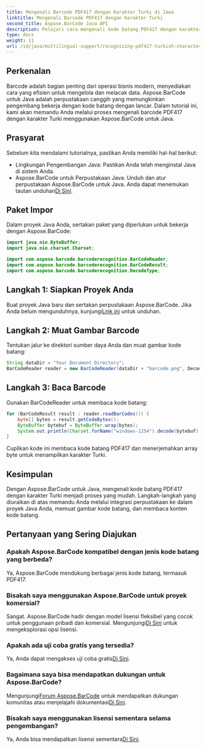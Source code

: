 ```yaml
---
title: Mengenali Barcode PDF417 dengan Karakter Turki di Jawa
linktitle: Mengenali Barcode PDF417 dengan Karakter Turki
second_title: Aspose.BarCode Java API
description: Pelajari cara mengenali kode batang PDF417 dengan karakter Turki di Java menggunakan Aspose.BarCode. Integrasi yang mudah dan kemampuan decoding yang kuat.
type: docs
weight: 11
url: /id/java/multilingual-support/recognizing-pdf417-turkish-characters/
---
```


## Perkenalan

Barcode adalah bagian penting dari operasi bisnis modern, menyediakan cara yang efisien untuk mengelola dan melacak data. Aspose.BarCode untuk Java adalah perpustakaan canggih yang memungkinkan pengembang bekerja dengan kode batang dengan lancar. Dalam tutorial ini, kami akan memandu Anda melalui proses mengenali barcode PDF417 dengan karakter Turki menggunakan Aspose.BarCode untuk Java.

## Prasyarat

Sebelum kita mendalami tutorialnya, pastikan Anda memiliki hal-hal berikut:

- Lingkungan Pengembangan Java: Pastikan Anda telah menginstal Java di sistem Anda.
-  Aspose.BarCode untuk Perpustakaan Java: Unduh dan atur perpustakaan Aspose.BarCode untuk Java. Anda dapat menemukan tautan unduhan[Di Sini](https://releases.aspose.com/barcode/java/).

## Paket Impor

Dalam proyek Java Anda, sertakan paket yang diperlukan untuk bekerja dengan Aspose.BarCode:

```java
import java.nio.ByteBuffer;
import java.nio.charset.Charset;

import com.aspose.barcode.barcoderecognition.BarCodeReader;
import com.aspose.barcode.barcoderecognition.BarCodeResult;
import com.aspose.barcode.barcoderecognition.DecodeType;
```

## Langkah 1: Siapkan Proyek Anda

 Buat proyek Java baru dan sertakan perpustakaan Aspose.BarCode. Jika Anda belum mengunduhnya, kunjungi[Link ini](https://releases.aspose.com/barcode/java/) untuk unduhan.

## Langkah 2: Muat Gambar Barcode

Tentukan jalur ke direktori sumber daya Anda dan muat gambar kode batang:

```java
String dataDir = "Your Document Directory";
BarCodeReader reader = new BarCodeReader(dataDir + "barcode.png", DecodeType.PDF_417);
```

## Langkah 3: Baca Barcode

Gunakan BarCodeReader untuk membaca kode batang:

```java
for (BarCodeResult result : reader.readBarCodes()) {
    byte[] bytes = result.getCodeBytes();
    ByteBuffer bytebuf = ByteBuffer.wrap(bytes);
    System.out.println(Charset.forName("windows-1254").decode(bytebuf).toString());
}
```

Cuplikan kode ini membaca kode batang PDF417 dan menerjemahkan array byte untuk menampilkan karakter Turki.

## Kesimpulan

Dengan Aspose.BarCode untuk Java, mengenali kode batang PDF417 dengan karakter Turki menjadi proses yang mudah. Langkah-langkah yang diuraikan di atas memandu Anda melalui integrasi perpustakaan ke dalam proyek Java Anda, memuat gambar kode batang, dan membaca konten kode batang.

## Pertanyaan yang Sering Diajukan

### Apakah Aspose.BarCode kompatibel dengan jenis kode batang yang berbeda?
Ya, Aspose.BarCode mendukung berbagai jenis kode batang, termasuk PDF417.

### Bisakah saya menggunakan Aspose.BarCode untuk proyek komersial?
 Sangat. Aspose.BarCode hadir dengan model lisensi fleksibel yang cocok untuk penggunaan pribadi dan komersial. Mengunjungi[Di Sini](https://purchase.aspose.com/buy) untuk mengeksplorasi opsi lisensi.

### Apakah ada uji coba gratis yang tersedia?
 Ya, Anda dapat mengakses uji coba gratis[Di Sini](https://releases.aspose.com/).

### Bagaimana saya bisa mendapatkan dukungan untuk Aspose.BarCode?
 Mengunjungi[Forum Aspose.BarCode](https://forum.aspose.com/c/barcode/13) untuk mendapatkan dukungan komunitas atau menjelajahi dokumentasi[Di Sini](https://reference.aspose.com/barcode/java/).

### Bisakah saya menggunakan lisensi sementara selama pengembangan?
 Ya, Anda bisa mendapatkan lisensi sementara[Di Sini](https://purchase.aspose.com/temporary-license/).
